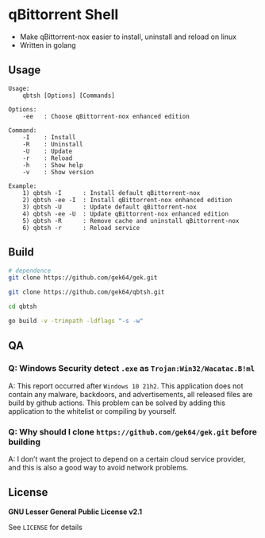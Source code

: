 # qBittorrent Shell
- Make qBittorrent-nox easier to install, uninstall and reload on linux
- Written in golang 

## Usage
```
Usage:
    qbtsh [Options] [Commands]

Options:
    -ee   : Choose qBittorrent-nox enhanced edition

Command:
    -I    : Install
    -R    : Uninstall
    -U    : Update
    -r    : Reload
    -h    : Show help
    -v    : Show version

Example:
    1) qbtsh -I      : Install default qBittorrent-nox
    2) qbtsh -ee -I  : Install qBittorrent-nox enhanced edition
    3) qbtsh -U      : Update default qBittorrent-nox
    4) qbtsh -ee -U  : Update qBittorrent-nox enhanced edition
    5) qbtsh -R      : Remove cache and uninstall qBittorrent-nox
    6) qbtsh -r      : Reload service
```

## Build
```sh
# dependence
git clone https://github.com/gek64/gek.git

git clone https://github.com/gek64/qbtsh.git

cd qbtsh

go build -v -trimpath -ldflags "-s -w"
```

## QA

### Q: Windows Security detect `.exe` as `Trojan:Win32/Wacatac.B!ml`
A: This report occurred after `Windows 10 21h2`. This application does not contain any malware, backdoors, and advertisements, all released files are build by github actions. This problem can be solved by adding this application to the whitelist or compiling by yourself.

### Q: Why should I clone `https://github.com/gek64/gek.git` before building
A: I don’t want the project to depend on a certain cloud service provider, and this is also a good way to avoid network problems.


## License

**GNU Lesser General Public License v2.1**

See `LICENSE` for details
